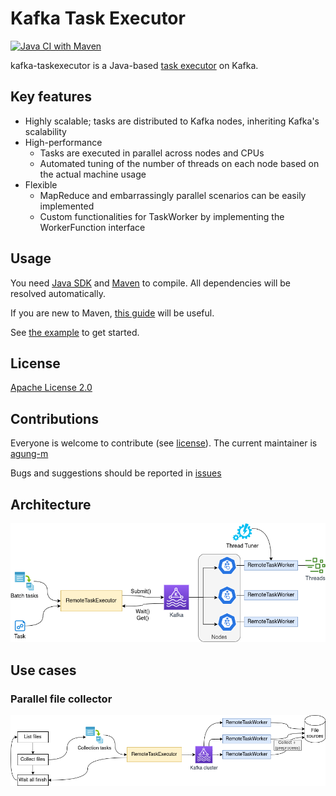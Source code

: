 # Kafka Task Executor

[![Java CI with Maven](https://github.com/agung-m/kafka-taskexecutor/actions/workflows/maven.yml/badge.svg)](https://github.com/agung-m/kafka-taskexecutor/actions/workflows/maven.yml)

kafka-taskexecutor is a Java-based [task executor](https://docs.spring.io/spring-framework/reference/integration/scheduling.html) on Kafka.

## Key features
* Highly scalable; tasks are distributed to Kafka nodes, inheriting Kafka's scalability
* High-performance
   - Tasks are executed in parallel across nodes and CPUs
   - Automated tuning of the number of threads on each node based on the actual machine usage
* Flexible
   - MapReduce and embarrassingly parallel scenarios can be easily implemented
   - Custom functionalities for TaskWorker by implementing the WorkerFunction interface

## Usage
You need [Java SDK](https://www.oracle.com/uk/java/technologies/java-se-glance.html) and [Maven](https://maven.apache.org/) to compile. All dependencies will be resolved automatically.

If you are new to Maven, [this guide](https://maven.apache.org/guides/getting-started/maven-in-five-minutes.html) will be useful.

See [the example](src/main/java/com/tritronik/kafka/test/TaskExecutorTest.java) to get started.

## License
[Apache License 2.0](https://www.apache.org/licenses/LICENSE-2.0)

## Contributions

Everyone is welcome to contribute (see [license](/LICENSE)). The current maintainer is [agung-m](https://github.com/agung-m)

Bugs and suggestions should be reported in [issues](https://github.com/agung-m/kafka-taskexecutor/issues)



## Architecture
![alt text](doc/resources/kt-architecture.png)

## Use cases

### Parallel file collector

![alt text](doc/resources/kt-file_collector.png)
